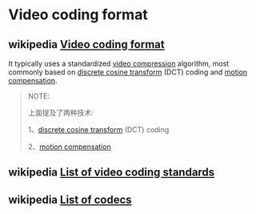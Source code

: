 # Video coding format



## wikipedia [Video coding format](https://en.wikipedia.org/wiki/Video_coding_format)

It typically uses a standardized [video compression](https://en.wikipedia.org/wiki/Video_compression) algorithm, most commonly based on [discrete cosine transform](https://en.wikipedia.org/wiki/Discrete_cosine_transform) (DCT) coding and [motion compensation](https://en.wikipedia.org/wiki/Motion_compensation). 

> NOTE:
>
> 上面提及了两种技术:
>
> 1、[discrete cosine transform](https://en.wikipedia.org/wiki/Discrete_cosine_transform) (DCT) coding 
>
> 2、[motion compensation](https://en.wikipedia.org/wiki/Motion_compensation) 
>
> 



## wikipedia [List of video coding standards](https://en.wikipedia.org/wiki/Video_coding_format)



## wikipedia [List of codecs](https://en.wikipedia.org/wiki/List_of_codecs)

